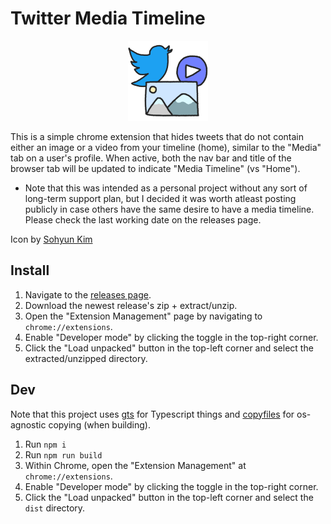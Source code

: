 # Twitter Media Timeline

<p align="center">
  <img src="https://github.com/nwgreenl/twitter-media-timeline/blob/main/public/images/icon-128.png?raw=true">
</p>

This is a simple chrome extension that hides tweets that do not contain either an image or a video from your timeline (home), similar to the "Media" tab on a user's profile. When active, both the nav bar and title of the browser tab will be updated to indicate "Media Timeline" (vs "Home").

- Note that this was intended as a personal project without any sort of long-term support plan, but I decided it was worth atleast posting publicly in case others have the same desire to have a media timeline. Please check the last working date on the releases page.

Icon by [Sohyun Kim](https://sohyun.kim/)

## Install

1. Navigate to the [releases page](https://github.com/nwgreenl/twitter-media-timeline/releases/).
2. Download the newest release's zip + extract/unzip.
3. Open the "Extension Management" page by navigating to `chrome://extensions`.
4. Enable "Developer mode" by clicking the toggle in the top-right corner.
5. Click the "Load unpacked" button in the top-left corner and select the extracted/unzipped directory.

## Dev

Note that this project uses [gts](https://www.npmjs.com/package/gts) for Typescript things and [copyfiles](https://www.npmjs.com/package/copyfiles) for os-agnostic copying (when building).

1. Run `npm i`
2. Run `npm run build`
3. Within Chrome, open the "Extension Management" at `chrome://extensions`.
4. Enable "Developer mode" by clicking the toggle in the top-right corner.
5. Click the "Load unpacked" button in the top-left corner and select the `dist` directory.
